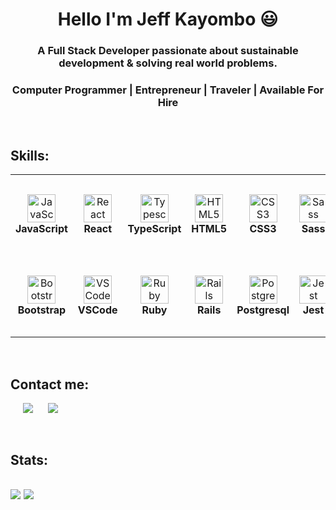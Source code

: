 <h1 align="center">Hello I'm Jeff Kayombo 😃</h1>
<h3 align="center">
  A Full Stack Developer passionate about sustainable development & solving real world problems.
</h3>
<h3 align="center">
  Computer Programmer | Entrepreneur | Traveler | Available For Hire
</h3>
<br>

<h2>Skills:</h2>
<table>
  <tr>
    <td align="center" height="130" width="130">
      <img
        src="https://cdn.jsdelivr.net/gh/devicons/devicon/icons/javascript/javascript-plain.svg"
        width="45"
        height="45"
        alt="JavaScript"
      />
      <br /><strong>JavaScript</strong>
    </td>
    <td align="center" height="130" width="130">
      <img
        src="https://cdn.jsdelivr.net/gh/devicons/devicon/icons/react/react-original.svg"
        width="45"
        height="45"
        alt="React"
      />
      <br /><strong>React</strong>
    </td>
    <td align="center" height="130" width="130">
      <img
        src="https://cdn.jsdelivr.net/gh/devicons/devicon/icons/typescript/typescript-original.svg"
        width="45"
        height="45"
        alt="Typescript"
      />
      <br /><strong>TypeScript</strong>
    </td>
    <td align="center" height="130" width="130">
      <img
        src="https://cdn.jsdelivr.net/gh/devicons/devicon/icons/html5/html5-plain.svg"
        width="45"
        height="45"
        alt="HTML5"
      />
      <br /><strong>HTML5</strong>
    </td>
    <td align="center" height="130" width="130">
      <img
        src="https://cdn.jsdelivr.net/gh/devicons/devicon/icons/css3/css3-plain.svg"
        width="45"
        height="45"
        alt="CSS3"
      />
      <br /><strong>CSS3</strong>
    </td>
    <td align="center" height="130" width="130">
      <img
        src="https://cdn.jsdelivr.net/gh/devicons/devicon/icons/sass/sass-original.svg"
        width="45"
        height="45"
        alt="Sass"
      />
      <br /><strong>Sass</strong>
    </td>
    </tr>
    <tr>
    <td align="center" height="130" width="130">
      <img
        src="https://cdn.jsdelivr.net/gh/devicons/devicon/icons/bootstrap/bootstrap-plain.svg"
        width="45"
        height="45"
        alt="Bootstrap"
      />
      <br /><strong>Bootstrap</strong>
    </td>
    <td align="center" height="130" width="130">
      <img
        src="https://cdn.jsdelivr.net/gh/devicons/devicon/icons/vscode/vscode-original.svg"
        width="45"
        height="45"
        alt="VSCode"
      />
      <br /><strong>VSCode</strong>
    </td>
    <td align="center" height="130" width="130">
      <img
        src="https://cdn.jsdelivr.net/gh/devicons/devicon/icons/ruby/ruby-original.svg"
        width="45"
        height="45"
        alt="Ruby"
      />
      <br /><strong>Ruby</strong>
    </td>
    <td align="center" height="130" width="130">
      <img
        src="https://cdn.jsdelivr.net/gh/devicons/devicon/icons/rails/rails-plain.svg"
        width="45"
        height="45"
        alt="Rails"
      />
      <br /><strong>Rails</strong>
    </td>
    <td align="center" height="130" width="130">
      <img
        src="https://cdn.jsdelivr.net/gh/devicons/devicon/icons/postgresql/postgresql-original.svg"
        width="45"
        height="45"
        alt="PostgreSQL"
      />
      <br /><strong>Postgresql</strong>
    </td>
    <td align="center" height="130" width="130">
      <img
        src="https://cdn.jsdelivr.net/gh/devicons/devicon/icons/jest/jest-plain.svg"
        width="45"
        height="45"
        alt="Jest"
      />
      <br /><strong>Jest</strong>
    </td>
  </tr>
</table>
<br>

<h2>Contact me:</h2>
<p>
  <a style="margin-left: 20px" target="_blank"
    href="https://www.linkedin.com/in/jeff-kayombo/"><img
    src="https://img.shields.io/badge/-LinkedIn-0077b5?style=for-the-badge&logo=LinkedIn&logoColor=white"></img></a>
  <a style="margin-left: 20px" target="_blank"
    href="mailto:jeffkayombo16@gmail.com"><img
    src="https://img.shields.io/badge/-Gmail-D14836?style=for-the-badge&logo=Gmail&logoColor=white"></img></a>
</p>
<br>


<h2>Stats:<h2>
<img
src="https://github-readme-stats.vercel.app/api?username=JEFFKAY16&show_icons=true&theme=dark&&hide_border=true"
/>
<img
src="https://github-readme-stats.vercel.app/api/top-langs/?username=JEFFKAY16&layout=compact&langs_count=7&theme=dark&&hide_border=true&card_width=445px"
/>

<!-- # Hi there 👋. I'm Jeff
 
<img width=100% src="Jeff.png" alt="">

## About me

```javascript
const aboutMe = {
   pronouns: "he" | "him",
   code: [HTML5, CSS3, JavaScript],
   technologies: {
      frontEnd: {
         js: ["React.js", "Redux"],
         css: ["Bootstrap", "Tailwind"]
      },
      backEnd: {         
         js: ["Node"],
         ruby: ["Rails"],         
      },
      databases: ["Postgres", "SQL"],      
   },
   currentOccupation: ["Microverse student", "Startup Founder"],   
};
```

Here are a few things about me:

- 🔭 I’m currently working on a FIntech Startup with [Blessed](https://github.com/blessedjasonmwanza) as my Co-Founder
- 🌱 I’m currently learning Ruby and Ruby on Rails
- 👯 I’m looking to collaborate on Javascript, React, and Redux projects
- 💬 Ask me about Startups, Sustainable Development, and Wildlife Conservation
- 📫 How to reach me: jeffkayombo16@gmail.com


## Languages used
<p align="start"><img src="https://github-readme-stats.vercel.app/api/top-langs/?username=JEFFKAY16&langs_count=10&theme=tokyonight&layout=compact" alt="AnhellO :: Top Langs" /></p>

## My GitHub stats
[![Jeff's GitHub stats](https://github-readme-stats.vercel.app/api?username=JEFFKAY16&show_icons=true&theme=vision-friendly-dark&count_private=true)](https://github.com/anuraghazra/github-readme-stats) -->
